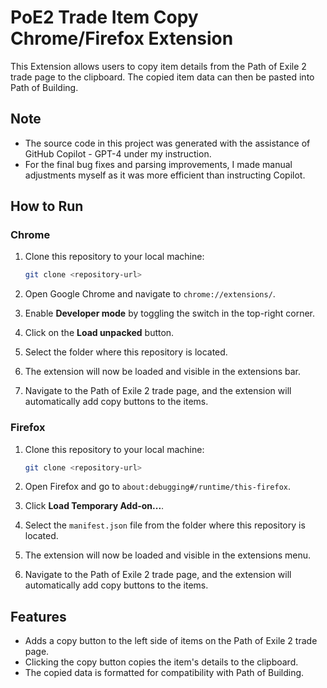 # PoE2 Trade Item Copy Chrome/Firefox Extension

This Extension allows users to copy item details from the Path of Exile 2 trade page to the clipboard. The copied item data can then be pasted into Path of Building.

## Note
- The source code in this project was generated with the assistance of GitHub Copilot - GPT-4 under my instruction.
- For the final bug fixes and parsing improvements, I made manual adjustments myself as it was more efficient than instructing Copilot.

## How to Run

### Chrome

1. Clone this repository to your local machine:
   ```bash
   git clone <repository-url>
   ```

2. Open Google Chrome and navigate to `chrome://extensions/`.

3. Enable **Developer mode** by toggling the switch in the top-right corner.

4. Click on the **Load unpacked** button.

5. Select the folder where this repository is located.

6. The extension will now be loaded and visible in the extensions bar.

7. Navigate to the Path of Exile 2 trade page, and the extension will automatically add copy buttons to the items.

### Firefox

1. Clone this repository to your local machine:
   ```bash
   git clone <repository-url>
   ```

2. Open Firefox and go to `about:debugging#/runtime/this-firefox`.

3. Click **Load Temporary Add-on...**.

4. Select the `manifest.json` file from the folder where this repository is located.

5. The extension will now be loaded and visible in the extensions menu.

6. Navigate to the Path of Exile 2 trade page, and the extension will automatically add copy buttons to the items.

## Features

- Adds a copy button to the left side of items on the Path of Exile 2 trade page.
- Clicking the copy button copies the item's details to the clipboard.
- The copied data is formatted for compatibility with Path of Building.
